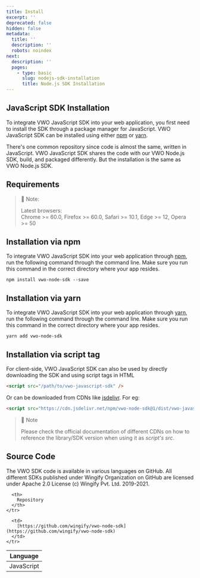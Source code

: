 ```yaml
---
title: Install
excerpt: ''
deprecated: false
hidden: false
metadata:
  title: ''
  description: ''
  robots: noindex
next:
  description: ''
  pages:
    - type: basic
      slug: nodejs-sdk-installation
      title: Node.js SDK Installation
---
```

## JavaScript SDK Installation

To integrate VWO JavaScript SDK into your web application, you first need to install the SDK through a package manager for JavaScript. VWO JavaScript SDK can be installed using either [npm](https://www.npmjs.com/) or [yarn](https://yarnpkg.com/en/).

There's one common repository since code is almost the same, written in JavaScript. VWO JavaScript SDK shares the code with our VWO Node.js SDK, build, and packaged differently. But the installation is the same as VWO Node.js SDK.

## Requirements

> 📘 Note:
>
> Latest browsers:\
> Chrome >= 60.0, Firefox >= 60.0, Safari >= 10.1, Edge >= 12, Opera >= 50

## Installation via npm

To integrate VWO JavaScript SDK into your web application through [npm](https://www.npmjs.com/), run the following command through the command line. Make sure you run this command in the correct directory where your app resides.

```shell
npm install vwo-node-sdk --save
```

## Installation via yarn

To integrate VWO JavaScript SDK into your web application through [yarn](https://yarnpkg.com/en/), run the following command through the command line. Make sure you run this command in the correct directory where your app resides.

```shell
yarn add vwo-node-sdk
```

## Installation via script tag

For client-side, VWO JavaScript SDK can also be used by directly downloading the SDK and using script tags in HTML

```html
<script src="/path/to/vwo-javascript-sdk" />
```

Or can be downloaded from CDNs like [jsdelivr](https://www.jsdelivr.com/). For eg:

```html
<script src="https://cdn.jsdelivr.net/npm/vwo-node-sdk@1/dist/vwo-javascript-sdk.min.js" />
```

> 📘 Note
>
> Please check the official documentation of different CDNs on how to reference the library/SDK version when using it as *script's src*.

## Source Code

The VWO SDK code is available in various languages on GitHub. All different SDKs published under Wingify Organization on GitHub are licensed under Apache 2.0 License (c) Wingify Pvt. Ltd. 2019-2021.

<Table align={["left","left"]}>
  <thead>
    <tr>
      <th>
        Language
      </th>

      <th>
        Repository
      </th>
    </tr>
  </thead>

  <tbody>
    <tr>
      <td>
        JavaScript
      </td>

      <td>
        [https://github.com/wingify/vwo-node-sdk](https://github.com/wingify/vwo-node-sdk)
      </td>
    </tr>
  </tbody>
</Table>
